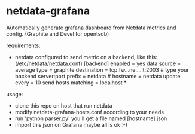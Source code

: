 # netdata-grafana
Automatically generate grafana dashboard from Netdata metrics and config. (Graphite and Devel for opentsdb)

requirements:
  - netdata configured to send metric on a backend, like this:
    (/etc/netdata/netdata.conf)
    [backend]
        enabled = yes
        data source = average
        type = graphite
        destination = tcp:fw...ne....it:2003
        # type your backend server:port
        prefix = netdata
        # hostname = netdata
        update every = 10
        send hosts matching = localhost *

usage:  
  - clone this repo on host that run netdata
  - modify netdata-grafana-hosts.conf according to your needs
  - run 'python parser.py'
  you'll get a file named [hostname].json
  - import this json on Grafana
  maybe all is ok :-)
